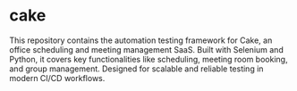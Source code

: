 # cake
This repository contains the automation testing framework for Cake, an office scheduling and meeting management SaaS. Built with Selenium and Python, it covers key functionalities like scheduling, meeting room booking, and group management. Designed for scalable and reliable testing in modern CI/CD workflows.
